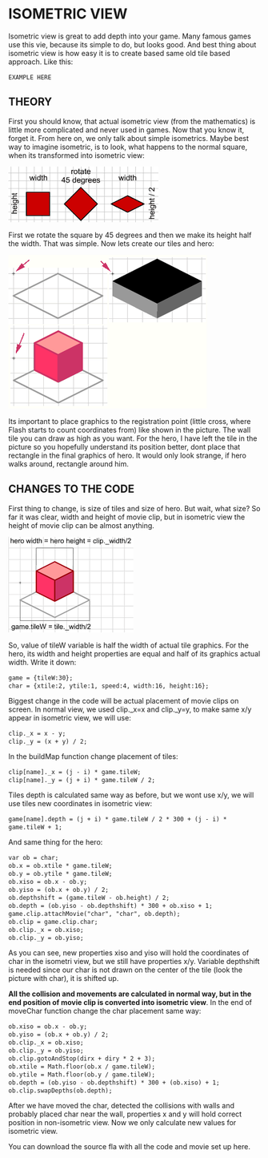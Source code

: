 # ISOMETRIC VIEW

Isometric view is great to add depth into your game. Many famous games use this vie, because its simple to do, but looks good. And best thing about isometric view is how easy it is to create based same old tile based approach. Like this:

```
EXAMPLE HERE
```


## THEORY

First you should know, that actual isometric view (from the mathematics) is little more complicated and never used in games. Now that you know it, forget it. From here on, we only talk about simple isometrics. Maybe best way to imagine isometric, is to look, what happens to the normal square, when its transformed into isometric view:

![](p21_2.gif)

First we rotate the square by 45 degrees and then we make its height half the width. That was simple. Now lets create our tiles and hero:

![](p21_3.gif)

Its important to place graphics to the registration point (little cross, where Flash starts to count coordinates from) like shown in the picture. The wall tile you can draw as high as you want. For the hero, I have left the tile in the picture so you hopefully understand its position better, dont place that rectangle in the final graphics of hero. It would only look strange, if hero walks around, rectangle around him.


## CHANGES TO THE CODE

First thing to change, is size of tiles and size of hero. But wait, what size? So far it was clear, width and height of movie clip, but in isometric view the height of movie clip can be almost anything.

![](p21_4.gif)

So, value of tileW variable is half the width of actual tile graphics. For the hero, its width and height properties are equal and half of its graphics actual width. Write it down:

```
game = {tileW:30};
char = {xtile:2, ytile:1, speed:4, width:16, height:16};
```

Biggest change in the code will be actual placement of movie clips on screen. In normal view, we used clip._x=x and clip._y=y, to make same x/y appear in isometric view, we will use:

```
clip._x = x - y;
clip._y = (x + y) / 2;
```

In the buildMap function change placement of tiles:

```
clip[name]._x = (j - i) * game.tileW;
clip[name]._y = (j + i) * game.tileW / 2;
```

Tiles depth is calculated same way as before, but we wont use x/y, we will use tiles new coordinates in isometric view:

```
game[name].depth = (j + i) * game.tileW / 2 * 300 + (j - i) * game.tileW + 1;
```

And same thing for the hero:

```
var ob = char;
ob.x = ob.xtile * game.tileW;
ob.y = ob.ytile * game.tileW;
ob.xiso = ob.x - ob.y;
ob.yiso = (ob.x + ob.y) / 2;
ob.depthshift = (game.tileW - ob.height) / 2;
ob.depth = (ob.yiso - ob.depthshift) * 300 + ob.xiso + 1;
game.clip.attachMovie("char", "char", ob.depth);
ob.clip = game.clip.char;
ob.clip._x = ob.xiso;
ob.clip._y = ob.yiso;
```

As you can see, new properties xiso and yiso will hold the coordinates of char in the isometri view, but we still have properties x/y. Variable depthshift is needed since our char is not drawn on the center of the tile (look the picture with char), it is shifted up.

**All the collision and movements are calculated in normal way, but in the end position of movie clip is converted into isometric view**. In the end of moveChar function change the char placement same way:

```
ob.xiso = ob.x - ob.y;
ob.yiso = (ob.x + ob.y) / 2;
ob.clip._x = ob.xiso;
ob.clip._y = ob.yiso;
ob.clip.gotoAndStop(dirx + diry * 2 + 3);
ob.xtile = Math.floor(ob.x / game.tileW);
ob.ytile = Math.floor(ob.y / game.tileW);
ob.depth = (ob.yiso - ob.depthshift) * 300 + (ob.xiso) + 1;
ob.clip.swapDepths(ob.depth);
```

After we have moved the char, detected the collisions with walls and probably placed char near the wall, properties x and y will hold correct position in non-isometric view. Now we only calculate new values for isometric view.

You can download the source fla with all the code and movie set up here.

